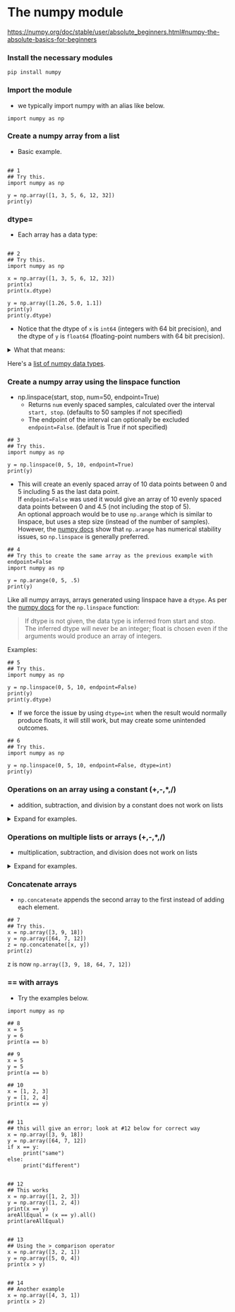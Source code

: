 # The numpy module

https://numpy.org/doc/stable/user/absolute_beginners.html#numpy-the-absolute-basics-for-beginners

### Install the necessary modules
 
`pip install numpy`

### Import the module

- we typically import numpy with an alias like below.

```python3
import numpy as np
```

### Create a numpy array from a list

- Basic example.

```python3

## 1
## Try this.
import numpy as np

y = np.array([1, 3, 5, 6, 12, 32])
print(y)

```

### dtype=

- Each array has a data type:

```python3

## 2
## Try this.
import numpy as np

x = np.array([1, 3, 5, 6, 12, 32])
print(x)
print(x.dtype)

y = np.array([1.26, 5.0, 1.1])
print(y)
print(y.dtype)
```

- Notice that the dtype of `x` is `int64` (integers with 64 bit precision), and the dtype of `y` is `float64` (floating-point numbers with 64 bit precision).

<details><summary>What that means: </summary>

As per [this page](https://developers.google.com/discovery/v1/type-format#:~:text=string-,int64,string): "int64. A 64-bit signed integer. It has a minimum value of -9,223,372,036,854,775,808 and a maximum value of 9,223,372,036,854,775,807 (inclusive)."

</details>

Here's a [list of numpy data types](https://numpy.org/doc/stable/reference/arrays.scalars.html#sized-aliases).


### Create a numpy array using the linspace function

- np.linspace(start, stop, num=50, endpoint=True)  
    - Returns `num` evenly spaced samples, calculated over the interval `start, stop`. (defaults to 50 samples if not specified)
    - The endpoint of the interval can optionally be excluded `endpoint=False`. (default is True if not specified)
 
```python3
## 3
## Try this.
import numpy as np

y = np.linspace(0, 5, 10, endpoint=True)
print(y)
```

- This will create an evenly spaced array of 10 data points between 0 and 5 including 5 as the last data point.  
If `endpoint=False` was used it would give an array of 10 evenly spaced data points between 0 and 4.5 (not including the stop of 5).  
An optional approach would be to use `np.arange` which is similar to linspace, but uses a step size (instead of the number of samples). However, the [numpy docs](https://numpy.org/doc/stable/reference/generated/numpy.arange.html) show that `np.arange` has numerical stability issues, so `np.linspace` is generally preferred.

```python3
## 4
## Try this to create the same array as the previous example with endpoint=False
import numpy as np

y = np.arange(0, 5, .5)
print(y)
```

Like all numpy arrays, arrays generated using linspace have a `dtype`. As per the [numpy docs](https://numpy.org/doc/stable/reference/generated/numpy.linspace.html) for the `np.linspace` function:

> If dtype is not given, the data type is inferred from start and stop.  
> The inferred dtype will never be an integer; float is chosen even if the arguments would produce an array of integers.

Examples:

```python3
## 5
## Try this.
import numpy as np

y = np.linspace(0, 5, 10, endpoint=False)
print(y)
print(y.dtype)
```

- If we force the issue by using `dtype=int` when the result would normally produce floats, it will still work, but may create some unintended outcomes.

```python3
## 6
## Try this.
import numpy as np

y = np.linspace(0, 5, 10, endpoint=False, dtype=int)
print(y)
```

### Operations on an array using a constant (+,-,*,/)
- addition, subtraction, and division by a constant does not work on lists

<details><summary> Expand for examples.</summary>
    
   - ### multiplying for a list
```python3 
y = [4, 5, 6]  
z = 3 * y
print(z)
```
z is now `[4, 5, 6, 4, 5, 6, 4, 5, 6]` repeats all elements 3 times
   
   - ### multiplying for an array
```python3
y = np.array([4, 5, 6])  
z = 3 * y
print(z)
```
z is now `np.array([12, 15, 18])` multiplies each element by 3
   
   - ### adding for an array (cannot be done with lists)
```python3
x =np.array([3, 8, 15])  
z = x + 3  
print(z)
```
z is now `np.array([6, 11, 18])` adds to each element by the constant
   
   - ### subtracting for an array (cannot be done with lists)
```python3
x =np.array([3, 8, 15])  
z = x - 3
print(z)
```
z is now `np.array([0, 5, 12])` subtracts from each element by the constant
   
   - ### dividing for an array (cannot be done with lists)
```python3 
x =np.array([3, 9, 18])  
z = x / 3
print(z)
```
z is now `np.array([1., 3., 6.])` divides from each element by the constant (produces floats)

</details>

### Operations on multiple lists or arrays (+,-,*,/)
- multiplication, subtraction, and division does not work on lists

<details><summary> Expand for examples.</summary>
    
   - ### adding for a list
```python3 
x = [5, 6, 7]  
y = [8, 9, 10]  
z = x + y
print(z)
```
z is now `[5, 6, 7, 8, 9, 10]` creates new list with all elements from each list
   
   - ### adding for an array
```python3   
x = np.array([5, 6, 7])  
y = np.array([8, 9, 10])  
z = x + y
print(z)
```
z is now `np.array([13, 15, 17])` adds each element to its counterpart same index
   
   - ### subtracting for an array (cannot be done with lists)
```python3
x =np.array([3, 8, 15])  
y =np.array([1, 2, 3])  
z = x - y
print(z)
```
z is now `np.array([2, 6, 12])` subtracts counterpart same index element from first array element
   
   - ### multiplying for an array (cannot be done with lists)
```python3
x = np.array([5, 6, 7])  
y = np.array([8, 9, 10])  
z = x * y
print(z)
```
z is now `np.array([40, 54, 70])` multiplies each element to its counterpart same index
    
   - ### dividing for an array (cannot be done with lists)
```python3
x = np.array([3, 8, 15])  
y = np.array([1, 2, 3])  
z = x / y
print(z)
```
z is now `np.array([3., 4., 5.])` divides elements in first array to its counterpart index in other array (produces float)

</details>

### Concatenate arrays 
- `np.concatenate` appends the second array to the first instead of adding each element.

```python3
## 7
## Try this.
x = np.array([3, 9, 18])  
y = np.array([64, 7, 12])  
z = np.concatenate([x, y])
print(z)
``` 
z is now `np.array([3, 9, 18, 64, 7, 12])`
   
### == with arrays

- Try the examples below.

```python3
import numpy as np

## 8
x = 5
y = 6
print(a == b)

## 9
x = 5
y = 5
print(a == b)

## 10
x = [1, 2, 3]
y = [1, 2, 4]
print(x == y)


## 11
## this will give an error; look at #12 below for correct way
x = np.array([3, 9, 18])
y = np.array([64, 7, 12])
if x == y:
     print("same")
else:
     print("different")


## 12
## This works
x = np.array([1, 2, 3])
y = np.array([1, 2, 4])
print(x == y)
areAllEqual = (x == y).all()
print(areAllEqual)


## 13
## Using the > comparison operator
x = np.array([3, 2, 1])
y = np.array([5, 0, 4])
print(x > y)


## 14
## Another example
x = np.array([4, 3, 1])
print(x > 2)



```
